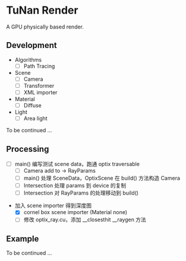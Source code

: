 # TuNan Render

A GPU physically based render.

## Development

- Algorithms
    - [ ] Path Tracing
    
- Scene
    - [ ] Camera
    - [ ] Transformer
    - [ ] XML importer
    
- Material
    - [ ] Diffuse
    
- Light
    - [ ] Area light

To be continued ...

## Processing

- [ ] main() 编写测试 scene data，跑通 optix traversable
    - [ ] Camera add to -> RayParams
    - [ ] main() 处理 SceneData，OptixScene 在 build() 方法构造 Camera
    - [ ] Intersection 处理 params 到 device 的复制
    - [ ] Intersection 对 RayParams 的处理移动到 build()
- 加入 scene importer 得到深度图
    - [x] cornel box scene importer (Material none)
    - [ ] 修改 optix_ray.cu，添加 __closesthit __raygen 方法

## Example
To be continued ...
